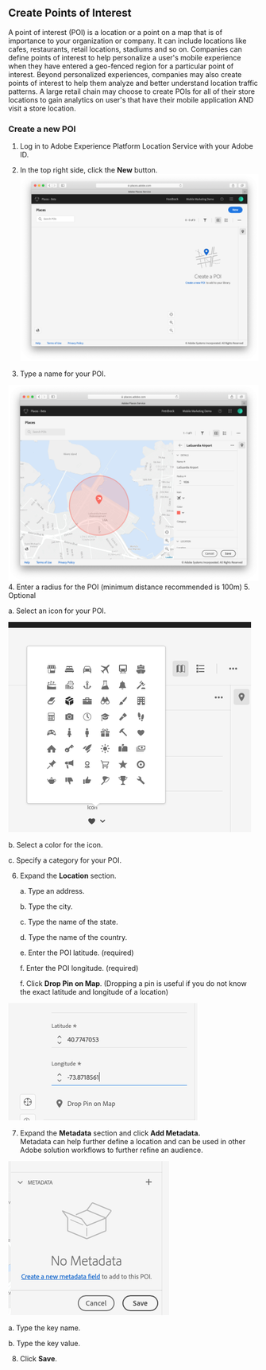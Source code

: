 ## Create Points of Interest

A point of interest \(POI\) is a location or a point on a map that is of importance to your organization or company. It can include locations like cafes, restaurants, retail locations, stadiums and so on. Companies can define points of interest to help personalize a user's mobile experience when they have entered a geo-fenced region for a particular point of interest. Beyond personalized experiences, companies may also create points of interest to help them analyze and better understand location traffic patterns. A large retail chain may choose to create POIs for all of their store locations to gain analytics on user's that have their mobile application AND visit a store location. 


### Create a new POI
1. Log in to Adobe Experience Platform Location Service with your Adobe ID.
2. In the top right side, click the **New** button.<br>
![](../.gitbook/assets/newbutton.png)

3. Type a name for your POI.<br>
   
![](../.gitbook/assets/define_poi.png)<br>
4. Enter a radius for the POI (minimum distance recommended is 100m)
5. Optional

   a. Select an icon for your POI.<br>
   
![](../.gitbook/assets/icons_poi.png)<br>
   
   b. Select a color for the icon.
   
   c. Specify a category for your POI.

6. Expand the **Location** section.

   a. Type an address.

   b. Type the city.

   c. Type the name of the state.

   d. Type the name of the country.

   e. Enter the POI latitude. (required)

   f. Enter the POI longitude. (required)

   f. Click **Drop Pin on Map**. (Dropping a pin is useful if you do not know the exact latitude and longitude of a location)<br>
   
![](../.gitbook/assets/lat-long-poi.png)<br>

7. Expand the **Metadata** section and click **Add Metadata.**<br>Metadata can help further define a location and can be used in other Adobe solution workflows to further refine an audience.<br>
   
![](../.gitbook/assets/metadata.png)<br>

a. Type the key name.

b. Type the key value.

8. Click **Save**.

